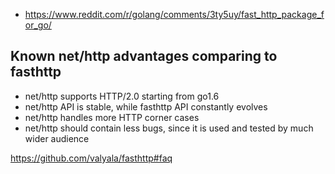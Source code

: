 - https://www.reddit.com/r/golang/comments/3ty5uy/fast_http_package_for_go/

## Known net/http advantages comparing to fasthttp

- net/http supports HTTP/2.0 starting from go1.6
- net/http API is stable, while fasthttp API constantly evolves
- net/http handles more HTTP corner cases
- net/http should contain less bugs, since it is used and tested by much wider audience

https://github.com/valyala/fasthttp#faq
